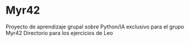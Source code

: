# Myr42
Proyecto de aprendizaje grupal sobre Python/IA exclusivo para el grupo Myr42
Directorio para los ejercicios de Leo
